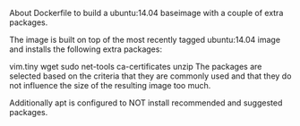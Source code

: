 About
Dockerfile to build a ubuntu:14.04 baseimage with a couple of extra packages.

The image is built on top of the most recently tagged ubuntu:14.04 image and installs the following extra packages:

vim.tiny
wget
sudo
net-tools
ca-certificates
unzip
The packages are selected based on the criteria that they are commonly used and that they do not influence the size of the resulting image too much.

Additionally apt is configured to NOT install recommended and suggested packages.
